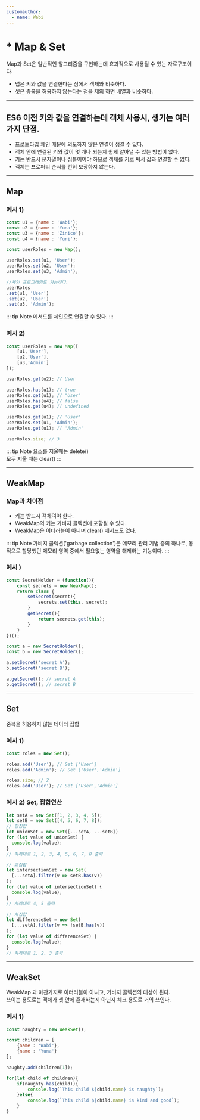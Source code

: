 ```yaml
---
customauthor:
  - name: Wabi
---
```

# * Map & Set
<Author/>

Map과 Set은 일반적인 알고리즘을 구현하는데 효과적으로 사용될 수 있는 자료구조이다.

- 맵은 키와 값을 연결한다는 점에서 객체와 비슷하다.
- 셋은 중복을 허용하지 않는다는 점을 제외 하면 배열과 비슷하다.

---

## ES6 이전 키와 값을 연결하는데 객체 사용시, 생기는 여러가지 단점.

- 프로토타입 체인 때문에 의도하지 않은 연결이 생길 수 있다.
- 객체 안에 연결된 키와 값이 몇 개나 되는지 쉽게 알아낼 수 있는 방법이 없다.
- 키는 반드시 문자열이나 심볼이어야 하므로 객체를 키로 써서 값과 연결할 수 없다.
- 객체는 프로퍼티 순서를 전혀 보장하지 않는다.

---
## Map 

### 예시 1)
```js
const u1 = {name : 'Wabi'};
const u2 = {name : 'Yuna'};
const u3 = {name : 'Zinico'};
const u4 = {name : 'Yuri'};

const userRoles = new Map();

userRoles.set(u1, 'User');
userRoles.set(u2, 'User');
userRoles.set(u3, 'Admin');

//체인 프로그래밍도 가능하다.
userRoles
.set(u1, 'User')
.set(u2, 'User')
.set(u3, 'Admin');
```

::: tip Note
메서드를 체인으로 연결할 수 있다.
:::

### 예시 2)
```js
const userRoles = new Map([
    [u1,'User'],
    [u2,'User'],
    [u3,'Admin']
]);

userRoles.get(u2); // User

userRoles.has(u1); // true
userRoles.get(u1); // "User"
userRoles.has(u4); // false
userRoles.get(u4); // undefined

userRoles.get(u1); // 'User'
userRoles.set(u1, 'Admin');
userRoles.get(u1); // 'Admin'

userRoles.size; // 3
```

::: tip Note
요소를 지울때는 delete()\
모두 지울 때는 clear()
:::

---

## WeakMap

### Map과 차이점
- 키는 반드시 객체여야 한다.
- WeakMap의 키는 가비지 콜렉션에 포함될 수 있다.
- WeakMap은 이터러블이 아니며 clear() 메서드도 없다.

::: tip Note
가비지 콜렉션('garbage collection')은 메모리 관리 기법 중의 하나로, 동적으로 할당했던 메모리 영역 중에서 필요없는 영역을 해제하는 기능이다.
:::

### 예시 )
```js
const SecretHolder = (function(){
    const secrets = new WeakMap();
    return class {
        setSecret(secret){
            secrets.set(this, secret);
        }
        getSecret(){
            return secrets.get(this);
        }
    }
})();

const a = new SecretHolder();
const b = new SecretHolder();

a.setSecret('secret A');
b.setSecret('secret B');

a.getSecret(); // secret A
b.getSecret(); // secret B
```

---

## Set

중복을 허용하지 않는 데이터 집합

### 예시 1)
```js
const roles = new Set();

roles.add('User'); // Set ['User']
roles.add('Admin'); // Set ['User','Admin']

roles.size; // 2
roles.add('User'); // Set ['User','Admin']
```

###  예시 2) Set, 집합연산
```js
let setA = new Set([1, 2, 3, 4, 5]);
let setB = new Set([4, 5, 6, 7, 8]);
// 합집합
let unionSet = new Set([...setA, ...setB])
for (let value of unionSet) {
  console.log(value);
}
// 차례대로 1, 2, 3, 4, 5, 6, 7, 8 출력

// 교집합
let intersectionSet = new Set(
  [...setA].filter(v => setB.has(v))
);
for (let value of intersectionSet) {
  console.log(value);
}
// 차례대로 4, 5 출력

// 차집합
let differenceSet = new Set(
  [...setA].filter(v => !setB.has(v))
);
for (let value of differenceSet) {
  console.log(value);
}
// 차례대로 1, 2, 3 출력
```
---

## WeakSet

WeakMap 과 마찬가지로 이터러블이 아니고, 가비지 콜렉션의 대상이 된다.\
쓰이는 용도로는 객체가 셋 안에 존재하는지 아닌지 체크 용도로 거의 쓰인다.

### 예시 1)
```js
const naughty = new WeakSet();

const children = [
    {name : 'Wabi'},
    {name : 'Yuna'}
];

naughty.add(children[1]);

for(let child of children){
    if(naughty.has(child)){
        console.log(`This child ${child.name} is naughty`);
    }else{
        console.log(`This child ${child.name} is kind and good`);
    }
}
```